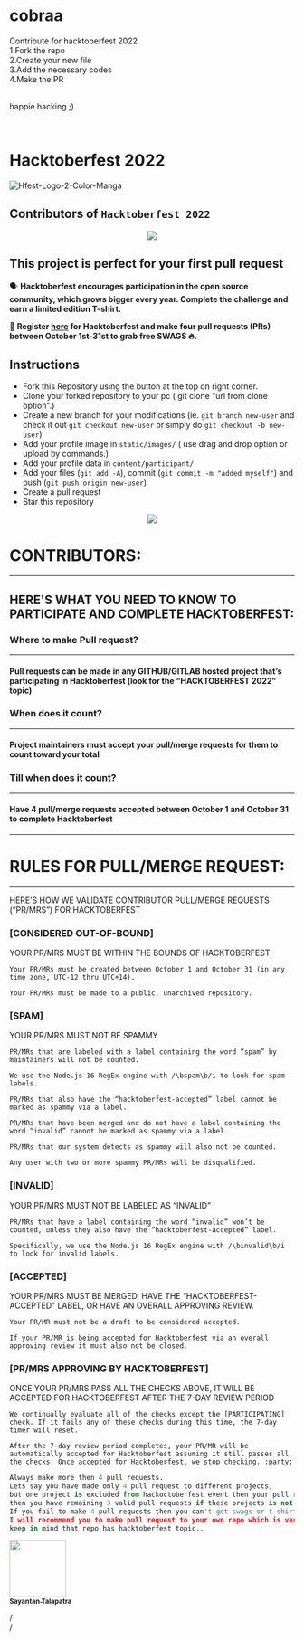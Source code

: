 # cobraa
Contribute for hacktoberfest 2022<br />
1.Fork the repo <br />
2.Create your new file <br />
3.Add the necessary codes <br />
4.Make the PR <br />
<br />

 happie hacking ;)

<br />

# Hacktoberfest 2022 
![Hfest-Logo-2-Color-Manga](https://user-images.githubusercontent.com/91495425/196058529-6a853055-5c61-4c09-aa2e-c4dae34bddeb.png)





## Contributors of `Hacktoberfest 2022`

<div align="center">

<a href="https://github.com/sayantant01/cobraa/graphs/contributors">
  <img src="https://contrib.rocks/image?repo=sayantant01/cobraa" />
</a>


  
  </div>

## This project is perfect for your first pull request

🗣 **Hacktoberfest encourages participation in the open source community, which grows bigger every year. Complete the challenge and earn a limited edition T-shirt.**

📢 **Register [here](https://hacktoberfest.digitalocean.com) for Hacktoberfest and make four pull requests (PRs) between October 1st-31st to grab free SWAGS 🔥.**



## Instructions

- Fork this Repository using the button at the top on right corner.
- Clone your forked repository to your pc ( git clone "url from clone option".)
- Create a new branch for your modifications (ie. `git branch new-user` and check it out `git checkout new-user` or simply do `git checkout -b new-user`)
- Add your profile image in `static/images/` ( use drag and drop option or upload by commands.)
- Add your profile data in `content/participant/`
- Add your files (`git add -A`), commit (`git commit -m "added myself"`) and push (`git push origin new-user`)
- Create a pull request
- Star this repository




<p align="center">
   <img src="https://encrypted-tbn0.gstatic.com/images?q=tbn:ANd9GcTAQSrVNxjnZ0BOHHD64OYeEClhIBWcJzFADA&usqp=CAU" />
</p>





# CONTRIBUTORS:

__ __

## HERE'S WHAT YOU NEED TO KNOW TO PARTICIPATE AND COMPLETE HACKTOBERFEST:

### **Where to make Pull request?**
__ __
#### Pull requests can be made in any GITHUB/GITLAB hosted project that’s participating in   Hacktoberfest (look for the “HACKTOBERFEST 2022” topic)
###  **When does it count?**
__ __
#### Project maintainers must accept your pull/merge requests for them to count toward your total
###   **Till when does it count?**
__ __
#### Have 4 pull/merge requests accepted between October 1 and October 31 to complete Hacktoberfest

__ __
# RULES FOR PULL/MERGE REQUEST:
__ __

HERE’S HOW WE VALIDATE CONTRIBUTOR PULL/MERGE REQUESTS (“PR/MRS”) FOR HACKTOBERFEST

### **[CONSIDERED OUT-OF-BOUND]**
YOUR PR/MRS MUST BE WITHIN THE BOUNDS OF HACKTOBERFEST.
~~~
Your PR/MRs must be created between October 1 and October 31 (in any time zone, UTC-12 thru UTC+14).

Your PR/MRs must be made to a public, unarchived repository.
~~~
### **[SPAM]**
YOUR PR/MRS MUST NOT BE SPAMMY
~~~
PR/MRs that are labeled with a label containing the word “spam” by maintainers will not be counted.

We use the Node.js 16 RegEx engine with /\bspam\b/i to look for spam labels.

PR/MRs that also have the “hacktoberfest-accepted” label cannot be marked as spammy via a label.

PR/MRs that have been merged and do not have a label containing the word “invalid” cannot be marked as spammy via a label.

PR/MRs that our system detects as spammy will also not be counted.

Any user with two or more spammy PR/MRs will be disqualified.
~~~
### **[INVALID]**
YOUR PR/MRS MUST NOT BE LABELED AS “INVALID”
~~~
PR/MRs that have a label containing the word “invalid” won’t be counted, unless they also have the “hacktoberfest-accepted” label.

Specifically, we use the Node.js 16 RegEx engine with /\binvalid\b/i to look for invalid labels.
~~~
### **[ACCEPTED]**
YOUR PR/MRS MUST BE MERGED, HAVE THE “HACKTOBERFEST-ACCEPTED” LABEL, OR HAVE AN OVERALL APPROVING REVIEW.
~~~
Your PR/MR must not be a draft to be considered accepted.

If your PR/MR is being accepted for Hacktoberfest via an overall approving review it must also not be closed.
~~~
### **[PR/MRS APPROVING BY HACKTOBERFEST]**
ONCE YOUR PR/MRS PASS ALL THE CHECKS ABOVE, IT WILL BE ACCEPTED FOR HACKTOBERFEST AFTER THE 7-DAY REVIEW PERIOD
~~~
We continually evaluate all of the checks except the [PARTICIPATING] check. If it fails any of these checks during this time, the 7-day timer will reset.

After the 7-day review period completes, your PR/MR will be automatically accepted for Hacktoberfest assuming it still passes all the checks. Once accepted for Hacktoberfest, we stop checking. :party:
~~~



```py
Always make more then 4 pull requests.
Lets say you have made only 4 pull request to different projects,
but one project is excluded from hackoctoberfest event then your pull request will not be counted and 
then you have remaining 3 valid pull requests if these projects is not excluded.
If you fail to make 4 pull requests then you can't get swags or t-shirts.
I will recommend you to make pull request to your own repo which is very very safest side for you..
keep in mind that repo has hacktoberfest topic..
```


<tr><td align="center"><a href="https://github.com/sayantan01"><kbd><img src="https://avatars3.githubusercontent.com/sayantan01?size=100" width="100px;" alt=""/></kbd><br /><sub><b>Sayantan Talapatra</b></sub></a><br /></td>

</tr>

/\
/







